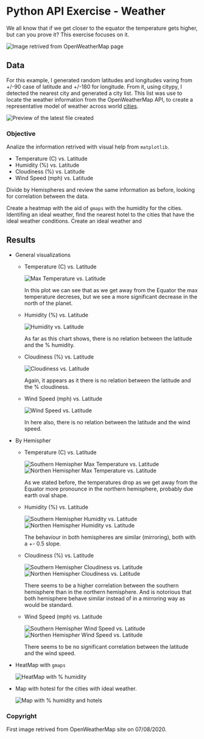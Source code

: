 # Python API Exercise - Weather

We all know that if we get closer to the equator the temperature gets higher, but can you prove it? This exercise focuses on it.

![Image retrived from OpenWeatherMap page](https://openweathermap.org/themes/openweathermap/assets/img/new-history-forecast-bulk.png)

## Data

For this example, I generated random latitudes and longitudes varing from +/-90 case of latitude and +/-180 for longitude. From it, using citypy, I detected the nearest city and generated a city list. This list was use to locate the weather information from the OpenWeatherMap API, to create a representative model of weather across world [cities](Resources/cities.csv).

![Preview of the latest file created](Images/prev_cities.png)

### Objective

Analize the information retrived with visual help from `matplotlib`.

* Temperature (C) vs. Latitude
* Humidity (%) vs. Latitude
* Cloudiness (%) vs. Latitude
* Wind Speed (mph) vs. Latitude

Divide by Hemispheres and review the same information as before, looking for correlation between the data.

Create a heatmap with the aid of `gmaps` with the humidity for the cities. Identifing an ideal weather, find the nearest hotel to the cities that have the ideal weather conditions.
Create an ideal weather and 

## Results

* General visualizations

  * Temperature (C) vs. Latitude

    ![Max Temperature vs. Latitude](Images/max_temp.png)

    In this plot we can see that as we get away from the Equator the max temperature decreses, but we see a more significant decrease in the north of the planet.

  * Humidity (%) vs. Latitude

    ![Humidity vs. Latitude](Images/humidity.png)

    As far as this chart shows, there is no relation between the latitude and the % humidity.

  * Cloudiness (%) vs. Latitude

    ![Cloudiness vs. Latitude](Images/clouds.png)

    Again, it appears as it there is no relation between the latitude and the % cloudiness.

  * Wind Speed (mph) vs. Latitude

    ![Wind Speed vs. Latitude](Images/wind_speed.png)

    In here also, there is no relation between the latitude and the wind speed.

* By Hemispher

  * Temperature (C) vs. Latitude

    ![Southern Hemispher Max Temperature vs. Latitude](Images/south-max_temp.png) ![Northen Hemispher Max Temperature vs. Latitude](Images/north-max_temp.png)

    As we stated before, the temperatures drop as we get away from the Equator more pronounce in the northern hemisphere, probably due earth oval shape.

  * Humidity (%) vs. Latitude

    ![Southern Hemispher Humidity vs. Latitude](Images/south-humidity.png) ![Northen Hemispher Humidity vs. Latitude](Images/north-humidity.png)

    The behaviour in both hemispheres are similar (mirroring), both with a +- 0.5 slope.

  * Cloudiness (%) vs. Latitude

    ![Southern Hemispher Cloudiness vs. Latitude](Images/south-clouds.png) ![Northen Hemispher Cloudiness vs. Latitude](Images/north-clouds.png)

    There seems to be a higher correlation between the southern hemisphere than in the northern hemisphere. And is notorious that both hemisphere behave similar instead of in a mirroring way as would be standard.

  * Wind Speed (mph) vs. Latitude

    ![Southern Hemispher Wind Speed vs. Latitude](Images/south-wind_speed.png) ![Northen Hemispher Wind Speed vs. Latitude](Images/north-wind_speed.png)

    There seems to be no significant correlation between the latitude and the wind speed.

* HeatMap with `gmaps`

  ![HeatMap with % humidity](Images/heatmap.png)

* Map with hotesl for the cities with ideal weather.

  ![Map with % humidity and hotels](Images/hotelmap.png)

### Copyright

First image retrived from OpenWeatherMap site on 07/08/2020.
